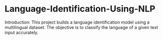# Language-Identification-Using-NLP
Introduction:  This project builds a language identification model using a multilingual dataset. The objective is to classify the language of a given text input accurately.
